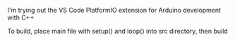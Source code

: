 I'm trying out the VS Code PlatformIO extension for Arduino development with C++

To build, place main file with setup() and loop() into src directory, then build

